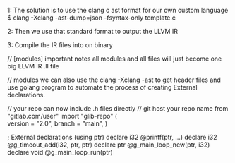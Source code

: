 

1: 
The solution is to use the clang c ast format for our own custom language 
$ clang -Xclang -ast-dump=json -fsyntax-only template.c

2:
Then we use that standard format to output the LLVM IR 

3:
Compile the IR files into on binary


// [modules] important notes
all modules and all files will just become one big LLVM IR .ll file 


// modules
we can also use the clang -Xclang -ast to get header files and use golang program
to automate the process of creating External declarations.

// your repo can now include .h files directly
//    git host                 your repo name
from "gitlab.com/user" import "glib-repo" (  
    version = "2.0",
    branch = "main",
)

; External declarations (using ptr)
declare i32 @printf(ptr, ...)
declare i32 @g_timeout_add(i32, ptr, ptr)
declare ptr @g_main_loop_new(ptr, i32)
declare void @g_main_loop_run(ptr)